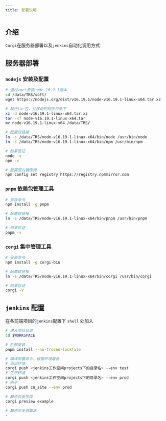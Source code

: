 ```yaml
---
title: 部署说明
---
```


## 介绍

`Corgi`在服务器部署以及`jenkins`自动化调用方式

## 服务器部署

### `nodejs` 安装及配置

```bash
# 通过wget安装node 16.9.1版本
cd /data/TRS/soft/
wget https://nodejs.org/dist/v16.19.1/node-v16.19.1-linux-x64.tar.xz
```

```bash
# 解压tar包，并移动到相应目录下
xz -d node-v16.19.1-linux-x64.tar.xz
tar -xf node-v16.19.1-linux-x64.tar
mv node-v16.19.1-linux-x64 /data/TRS/
```

```bash
# 配置软链接
ln -s /data/TRS/node-v16.19.1-linux-x64/bin/node /usr/bin/node
ln -s /data/TRS/node-v16.19.1-linux-x64/bin/npm /usr/bin/npm
```

```bash
# 结果验证
node -v
npm -v
```

```bash
# 配置国内镜像源
npm config set registry https://registry.npmmirror.com
```

### `pnpm` 依赖包管理工具

```bash
# 安装命令
npm install -g pnpm
```

```bash
# 配置软链接
ln -s /data/TRS/node-v16.19.1-linux-x64/bin/pnpm /usr/bin/pnpm
```

```bash
# 结果验证
pnpm -v
```

### `corgi` 集中管理工具

```bash
# 安装命令
npm install -g corgi-biu
```

```bash
# 配置软链接
ln -s /data/TRS/node-v16.19.1-linux-x64/bin/corgi /usr/bin/corgi
```

```bash
# 结果验证
corgi -V
```

## `jenkins` 配置

在各前端项目的`jenkins`配置下 `shell` 处加入

```bash
# 进入项目目录
cd $WORKSPACE

# 依赖安装
pnpm install --no-frozen-lockfile

# 编译部署命令，根据环境取舍
# 测试环境
corgi push <jenkins工作空间projects下的目录名> --env test
# 生产环境
corgi push <jenkins工作空间projects下的目录名> --env prod
# 例子
corgi push cn_site --env prod

# 静态页面生成
corgi preview example

# 静态页发送脚本
-

```
